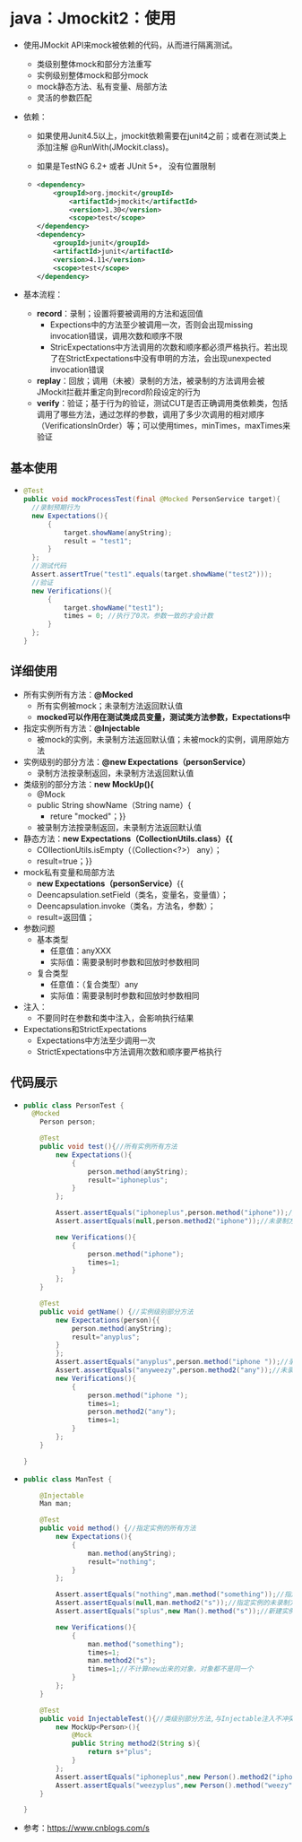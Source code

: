 # java：Jmockit2：使用

* 使用JMockit API来mock被依赖的代码，从而进行隔离测试。

  - 类级别整体mock和部分方法重写
  - 实例级别整体mock和部分mock
  - mock静态方法、私有变量、局部方法
  - 灵活的参数匹配

* 依赖：

  * 如果使用Junit4.5以上，jmockit依赖需要在junit4之前；或者在测试类上添加注解 @RunWith(JMockit.class)。

  * 如果是TestNG 6.2+ 或者 JUnit 5+， 没有位置限制

  * ```xml
    <dependency>
      	<groupId>org.jmockit</groupId>
      		<artifactId>jmockit</artifactId>
      		<version>1.30</version>
      		<scope>test</scope>
    </dependency>
    <dependency>
    	<groupId>junit</groupId>
    	<artifactId>junit</artifactId>
    	<version>4.11</version>
    	<scope>test</scope>
    </dependency>
    ```

* 基本流程：
  * **record**：录制；设置将要被调用的方法和返回值
    * Expections中的方法至少被调用一次，否则会出现missing  invocation错误，调用次数和顺序不限
    * StricExpectations中方法调用的次数和顺序都必须严格执行。若出现了在StrictExpectations中没有申明的方法，会出现unexpected invocation错误
  * **replay**：回放；调用（未被）录制的方法，被录制的方法调用会被JMockit拦截并重定向到record阶段设定的行为
  * **verify**：验证；基于行为的验证，测试CUT是否正确调用类依赖类，包括调用了哪些方法，通过怎样的参数，调用了多少次调用的相对顺序（VerificationsInOrder）等；可以使用times，minTimes，maxTimes来验证



## 基本使用

- ```java
  @Test
  public void mockProcessTest(final @Mocked PersonService target){
  	//录制预期行为
  	new Expectations(){
  		{
  			target.showName(anyString);
  			result = "test1";
  		}
  	};
  	//测试代码
  	Assert.assertTrue("test1".equals(target.showName("test2")));
  	//验证
  	new Verifications(){
  		{
  			target.showName("test1");
  			times = 0; //执行了0次。参数一致的才会计数
  		}
  	};
  }
  ```



## 详细使用

- 所有实例所有方法：**@Mocked**
  - 所有实例被mock；未录制方法返回默认值
  - **mocked可以作用在测试类成员变量，测试类方法参数，Expectations中**
- 指定实例所有方法：**@Injectable**
  - 被mock的实例，未录制方法返回默认值；未被mock的实例，调用原始方法
- 实例级别的部分方法：**@new Expectations（personService）**
  - 录制方法按录制返回，未录制方法返回默认值
- 类级别的部分方法：**new MockUp<PersonService>(){**
  - @Mock
  - public String showName（String name）{
    - reture "mocked"；}}
  - 被录制方法按录制返回，未录制方法返回默认值
- 静态方法：**new Expectations（CollectionUtils.class）{{**
  - COllectionUtils.isEmpty（（Collection<?>） any）；
  - result=true；}}
- mock私有变量和局部方法
  - **new Expectations（personService）**{{
  - Deencapsulation.setField（类名，变量名，变量值）；
  - Deencapsulation.invoke（类名，方法名，参数）；
  - result=返回值；
- 参数问题
  - 基本类型
    - 任意值：anyXXX
    - 实际值：需要录制时参数和回放时参数相同
  - 复合类型
    - 任意值：（复合类型）any
    - 实际值：需要录制时参数和回放时参数相同
- 注入：
  - 不要同时在参数和类中注入，会影响执行结果
- Expectations和StrictExpectations
  - Expectations中方法至少调用一次
  - StrictExpectations中方法调用次数和顺序要严格执行



## 代码展示

* ```java
  public class PersonTest {
  	@Mocked
      Person person;
  
      @Test
      public void test(){//所有实例所有方法
          new Expectations(){
              {
                  person.method(anyString);
                  result="iphoneplus";
              }
          };
  
          Assert.assertEquals("iphoneplus",person.method("iphone"));//录制方法
          Assert.assertEquals(null,person.method2("iphone"));//未录制方法
  
          new Verifications(){
              {
                  person.method("iphone");
                  times=1;
              }
          };
      }
  
      @Test
      public void getName() {//实例级别部分方法
          new Expectations(person){{
              person.method(anyString);
              result="anyplus";
          }
          };
          Assert.assertEquals("anyplus",person.method("iphone "));//录制方法
          Assert.assertEquals("anyweezy",person.method2("any"));//未录制方法
          new Verifications(){
              {
                  person.method("iphone ");
                  times=1;
                  person.method2("any");
                  times=1;
              }
          };
      }
  
  }
  ```

- ```java
  public class ManTest {
  
      @Injectable
      Man man;
  
      @Test
      public void method() {//指定实例的所有方法
          new Expectations(){
              {
                  man.method(anyString);
                  result="nothing";
              }
          };
  
          Assert.assertEquals("nothing",man.method("something"));//指定实例的录制方法
          Assert.assertEquals(null,man.method2("s"));//指定实例的未录制方法
          Assert.assertEquals("splus",new Man().method("s"));//新建实例的所有方法
  
          new Verifications(){
              {
                  man.method("something");
                  times=1;
                  man.method2("s");
                  times=1;//不计算new出来的对象，对象都不是同一个
              }
          };
      }
  
      @Test
      public void InjectableTest(){//类级别部分方法,与Injectable注入不冲突，可以省略注入
          new MockUp<Person>(){
              @Mock
              public String method2(String s){
                  return s+"plus";
              }
          };
          Assert.assertEquals("iphoneplus",new Person().method2("iphone"));
          Assert.assertEquals("weezyplus",new Person().method("weezy"));
      }
  
  }
  ```



- 参考：https://www.cnblogs.com/s